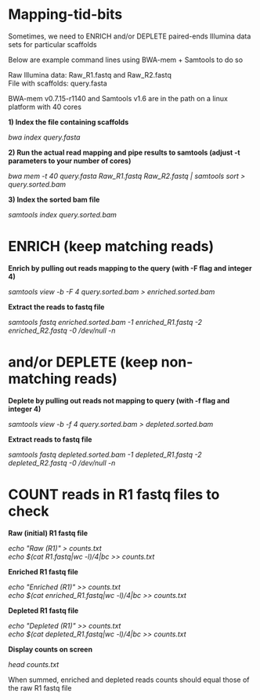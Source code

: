 # Mapping-tid-bits

Sometimes, we need to ENRICH and/or DEPLETE paired-ends Illumina data sets for particular scaffolds<br/>

Below are example command lines using BWA-mem + Samtools to do so<br/>

Raw Illumina data: Raw_R1.fastq and Raw_R2.fastq<br/>
File with scaffolds: query.fasta<br/>

BWA-mem v0.7.15-r1140 and Samtools v1.6 are in the path on a linux platform with 40 cores<br/>

**1) Index the file containing scaffolds**

*bwa index query.fasta*

**2) Run the actual read mapping and pipe results to samtools (adjust -t parameters to your number of cores)**

*bwa mem -t 40 query.fasta Raw_R1.fastq Raw_R2.fastq | samtools sort > query.sorted.bam*

**3) Index the sorted bam file**

*samtools index query.sorted.bam*

# ENRICH (keep matching reads)
**Enrich by pulling out reads mapping to the query (with -F flag and integer 4)**

*samtools view -b -F 4 query.sorted.bam > enriched.sorted.bam*

**Extract the reads to fastq file**

*samtools fastq enriched.sorted.bam -1 enriched_R1.fastq -2 enriched_R2.fastq -0 /dev/null -n*

# and/or DEPLETE (keep non-matching reads)
**Deplete by pulling out reads not mapping to query (with -f flag and integer 4)**

*samtools view -b -f 4 query.sorted.bam > depleted.sorted.bam*

**Extract reads to fastq file**

*samtools fastq depleted.sorted.bam -1 depleted_R1.fastq -2 depleted_R2.fastq -0 /dev/null -n*

# COUNT reads in R1 fastq files to check
**Raw (initial) R1 fastq file**<br/>

*echo "Raw (R1)" > counts.txt*<br/>
*echo $(cat R1.fastq|wc -l)/4|bc >> counts.txt*<br/>

**Enriched R1 fastq file**<br/>

*echo "Enriched (R1)" >> counts.txt*<br/>
*echo $(cat enriched_R1.fastq|wc -l)/4|bc >> counts.txt*<br/>

**Depleted R1 fastq file**<br/>

*echo "Depleted (R1)" >> counts.txt*<br/>
*echo $(cat depleted_R1.fastq|wc -l)/4|bc >> counts.txt*<br/>

**Display counts on screen**<br/>

*head counts.txt*<br/>

When summed, enriched and depleted reads counts should equal those of the raw R1 fastq file




